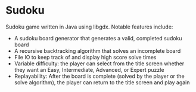 # Sudoku

Sudoku game written in Java using libgdx. Notable features include:

- A sudoku board generator that generates a valid, completed sudoku board
- A recursive backtracking algorithm that solves an incomplete board
- File IO to keep track of and display high score solve times
- Variable difficulty: the player can select from the title screen whether they want an Easy, Intermediate, Advanced, or Expert puzzle
- Replayability: After the board is complete (solved by the player or the solve algorithm), the player can return to the title screen and play again
